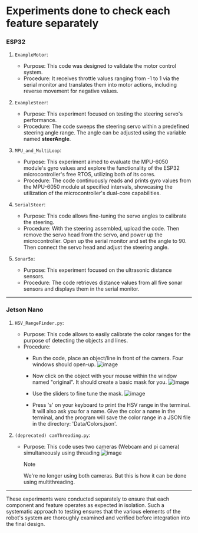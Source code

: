 # Experiments done to check each feature separately
### ESP32
1. `ExampleMotor`:
   - Purpose: This code was designed to validate the motor control system.
   - Procedure: It receives throttle values ranging from -1 to 1 via the serial monitor and translates them into motor actions, including reverse movement for negative values.
   
2. `ExampleSteer`:
   - Purpose: This experiment focused on testing the steering servo's performance.
   - Procedure: The code sweeps the steering servo within a predefined steering angle range. The angle can be adjusted using the variable named **steerAngle**.

3. `MPU_and_MultiLoop`:
   - Purpose: This experiment aimed to evaluate the MPU-6050 module's gyro values and explore the functionality of the ESP32 microcontroller's free RTOS, utilizing both of its cores.
   - Procedure: The code continuously reads and prints gyro values from the MPU-6050 module at specified intervals, showcasing the utilization of the microcontroller's dual-core capabilities.

4. `SerialSteer`:
   - Purpose: This code allows fine-tuning the servo angles to calibrate the steering.
   - Procedure: With the steering assembled, upload the code. Then remove the servo head from the servo, and power up the microcontroller. Open up the serial monitor and set the angle to 90. Then connect the servo head and adjust the steering angle.

5. `Sonar5x`:
   - Purpose: This experiment focused on the ultrasonic distance sensors.
   - Procedure: The code retrieves distance values from all five sonar sensors and displays them in the serial monitor.
____

### Jetson Nano

1. `HSV_RangeFinder.py`:
   - Purpose: This code allows to easily calibrate the color ranges for the purpose of detecting the objects and lines.
   - Procedure:
     - Run the code, place an object/line in front of the camera. Four windows should open-up.
      ![image](https://github.com/A-N-M-Noor/mechaScratch_404/assets/113457396/10800b84-48a0-4e79-bc91-2c36ca83dc10)

      - Now click on the object with your mouse within the window named "original". It should create a basic mask for you. 
      ![image](https://github.com/A-N-M-Noor/mechaScratch_404/assets/113457396/5a2354e6-8daa-424b-ab5c-02d1b91debfc)

      - Use the sliders to fine tune the mask.
      ![image](https://github.com/A-N-M-Noor/mechaScratch_404/assets/113457396/4cd7cfe5-3151-4d9b-84e8-bf25f20685a6)

      - Press 's' on your keyboard to print the HSV range in the terminal. It will also ask you for a name. Give the color a name in the terminal, and the program will save the color range in a JSON file in the directory: 'Data/Colors.json'.

2. `(deprecated) camThreading.py`:
   - Purpose: This code uses two cameras (Webcam and pi camera) simultaneously using threading
![image](https://github.com/A-N-M-Noor/mechaScratch_404/assets/113457396/75e8cd11-6270-4a53-b95f-83817e04003b)
      > [!NOTE]
      > We're no longer using both cameras. But this is how it can be done using multithreading.
____
These experiments were conducted separately to ensure that each component and feature operates as expected in isolation. Such a systematic approach to testing ensures that the various elements of the robot's system are thoroughly examined and verified before integration into the final design.
